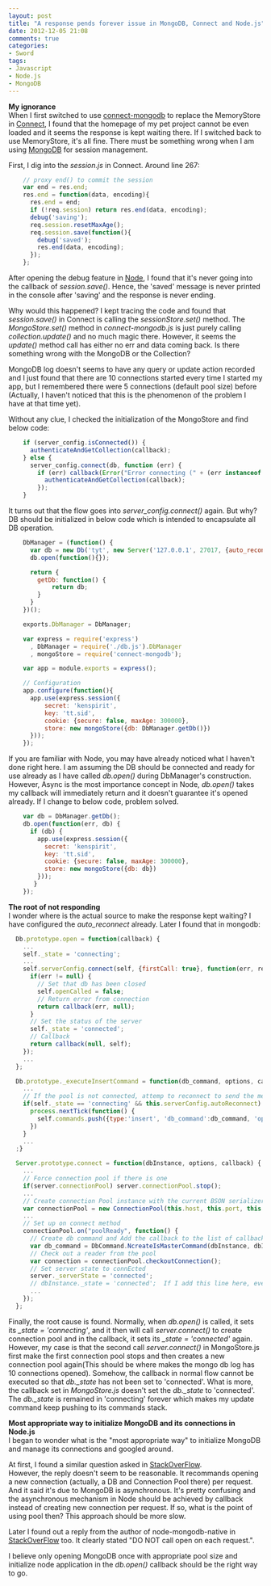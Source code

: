```yaml
---
layout: post
title: "A response pends forever issue in MongoDB, Connect and Node.js"
date: 2012-12-05 21:08
comments: true
categories: 
- Sword
tags:
- Javascript
- Node.js
- MongoDB
---
```


[connect-mongodb]: https://github.com/masylum/connect-mongodb
[Connect]: https://github.com/senchalabs/connect
[MongoDB]: http://www.mongodb.org/
[Node]: http://nodejs.org

**My ignorance**  
When I first switched to use [connect-mongodb][] to replace the MemoryStore in [Connect][], I found that the homepage of my pet project cannot be even loaded and it seems the response is kept waiting there.  If I switched back to use MemoryStore, it's all fine.  There must be something wrong when I am using [MongoDB][] for session management.  

First, I dig into the _session.js_ in Connect.  Around line 267:
```javascript connect/lib/middleware/session.js
    // proxy end() to commit the session
    var end = res.end;
    res.end = function(data, encoding){
      res.end = end;
      if (!req.session) return res.end(data, encoding);
      debug('saving');
      req.session.resetMaxAge();
      req.session.save(function(){
        debug('saved');
        res.end(data, encoding);
      });
    };
```

After opening the debug feature in [Node][], I found that it's never going into the callback of _session.save()_.  Hence, the 'saved' message is never printed in the console after 'saving' and the response is never ending.  

Why would this happened?  I kept tracing the code and found that _session.save()_ in Connect is calling the _sessionStore.set()_ method.  The _MongoStore.set()_ method in _connect-mongodb.js_ is just purely calling _collection.update()_ and no much magic there.  However, it seems the _update()_ method call has either no err and data coming back.  Is there something wrong with the MongoDB or the Collection?  

MongoDB log doesn't seems to have any query or update action recorded and I just found that there are 10 connections started every time I started my app, but I remembered there were 5 connections (default pool size) before (Actually, I haven't noticed that this is the phenomenon of the problem I have at that time yet).  

Without any clue, I checked the initialization of the MongoStore and find below code:
```javascript
    if (server_config.isConnected()) {
      authenticateAndGetCollection(callback);
    } else {
      server_config.connect(db, function (err) {
        if (err) callback(Error("Error connecting (" + (err instanceof Error ? err.message : err) + ")"));
          authenticateAndGetCollection(callback);
        });
    }
```

It turns out that the flow goes into _server\_config.connect()_ again.  But why?  DB should be initialized in below code which is intended to encapsulate all DB operation.
```javascript DbManager.js
    DbManager = (function() {
      var db = new Db('tyt', new Server('127.0.0.1', 27017, {auto_reconnect: true}, {}), {safe: true});
      db.open(function(){});

      return {
        getDb: function() {
            return db;
        }
      }
    })();

    exports.DbManager = DbManager;
```

```javascript In my node app.js
    var express = require('express')
      , DbManager = require('./db.js').DbManager
      , mongoStore = require('connect-mongodb');

    var app = module.exports = express();

    // Configuration
    app.configure(function(){
      app.use(express.session({
          secret: 'kenspirit',
          key: 'tt.sid',
          cookie: {secure: false, maxAge: 300000},
          store: new mongoStore({db: DbManager.getDb()})
      }));
    });
```

If you are familiar with Node, you may have already noticed what I haven't done right here.  I am assuming the DB should be connected and ready for use already as I have called _db.open()_ during DbManager's construction.  However, Async is the most importance concept in Node, _db.open()_ takes my callback will immediately return and it doesn't guarantee it's opened already.  If I change to below code, problem solved.  

```javascript
    var db = DbManager.getDb();
    db.open(function(err, db) {
      if (db) {
        app.use(express.session({
          secret: 'kenspirit',
          key: 'tt.sid',
          cookie: {secure: false, maxAge: 300000},
          store: new mongoStore({db: db})
        }));
       }
    });
```

**The root of not responding**  
I wonder where is the actual source to make the response kept waiting?  I have configured the _auto\_reconnect_ already.  Later I found that in mongodb:
```javascript mongodb/lib/mongodb/db.js
  Db.prototype.open = function(callback) {
    ...
    self._state = 'connecting';
    ...
    self.serverConfig.connect(self, {firstCall: true}, function(err, result) {
      if(err != null) {
        // Set that db has been closed
        self.openCalled = false;
        // Return error from connection
        return callback(err, null);
      }
      // Set the status of the server
      self._state = 'connected';
      // Callback
      return callback(null, self);
    });
    ...
  };

  Db.prototype._executeInsertCommand = function(db_command, options, callback) {
    ...
    // If the pool is not connected, attemp to reconnect to send the message
    if(self._state == 'connecting' && this.serverConfig.autoReconnect) {
      process.nextTick(function() {
        self.commands.push({type:'insert', 'db_command':db_command, 'options':options, 'callback':callback});
      })
    }
    ...
  ;}
```

```javascript mongodb/lib/connection/server.js
  Server.prototype.connect = function(dbInstance, options, callback) {
    ...
    // Force connection pool if there is one
    if(server.connectionPool) server.connectionPool.stop();
    ...
    // Create connection Pool instance with the current BSON serializer
    var connectionPool = new ConnectionPool(this.host, this.port, this.poolSize, dbInstance.bson,  this.socketOptions);
    ...
    // Set up on connect method
    connectionPool.on("poolReady", function() {
      // Create db command and Add the callback to the list of callbacks by the request id (mapping outgoing messages to correct callbacks)
      var db_command = DbCommand.NcreateIsMasterCommand(dbInstance, dbInstance.databaseName);
      // Check out a reader from the pool
      var connection = connectionPool.checkoutConnection();
      // Set server state to connEcted
      server._serverState = 'connected';
      // dbInstance._state = 'connected';  If I add this line here, even if my code doesn't do any change, it works.
      ...
    });
  };
```

Finally, the root cause is found.  Normally, when _db.open()_ is called, it sets its _\_state = 'connecting'_, and it then will call _server.connect()_ to create connection pool and in the callback, it sets its _\_state = 'connected'_ again.  However, my case is that the second call _server.connect()_ in MongoStore.js first make the first connection pool stops and then creates a new connection pool again(This should be where makes the mongo db log has 10 connections opened).  Somehow, the callback in normal flow cannot be executed so that _db.\_state_ has not been set to 'connected'.  What is more, the callback set in _MongoStore.js_ doesn't set the _db.\_state_ to 'connected'.  The _db.\_state_ is remained in 'connecting' forever which makes my update command keep pushing to its commands stack.

[new]: http://stackoverflow.com/questions/10656574/how-to-manage-mongodb-connections-in-a-nodejs-webapp
[shared]: http://stackoverflow.com/questions/10307994/where-can-i-find-complete-documentation-concerning-node-mongodb-native/10349450#10349450

**Most appropriate way to initialize MongoDB and its connections in Node.js**  
I began to wonder what is the "most appropriate way" to initialize MongoDB and manage its connections and googled around.  

At first, I found a similar question asked in [StackOverFlow][new].  
However, the reply doesn't seem to be reasonable.  It recommands opening a new connection (actually, a DB and Connection Pool there) per request.  And it said it's due to MongoDB is asynchronous.  It's pretty confusing and the asynchronous mechanism in Node should be achieved by callback instead of creating new connection per request.  If so, what is the point of using pool then?  This approach should be more slow.

Later I found out a reply from the author of node-mongodb-native in [StackOverFlow][shared] too.  It clearly stated "DO NOT call open on each request.".  

I believe only opening MongoDB once with appropriate pool size and initialize node application in the _db.open()_ callback should be the right way to go.
